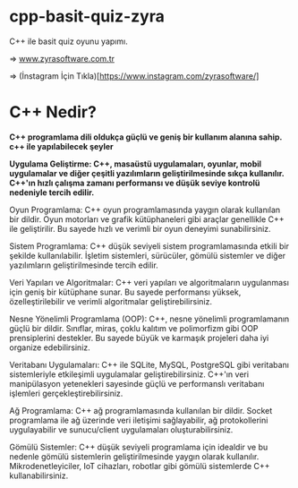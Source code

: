 # cpp-basit-quiz-zyra
C++ ile basit quiz oyunu yapımı. 

=> www.zyrasoftware.com.tr

=> (İnstagram İçin Tıkla)[https://www.instagram.com/zyrasoftware/]

# C++ Nedir?
 **C++ programlama dili oldukça güçlü ve geniş bir kullanım alanına sahip. c++ ile yapılabilecek şeyler**

**Uygulama Geliştirme: C++, masaüstü uygulamaları, oyunlar, mobil uygulamalar ve diğer çeşitli yazılımların geliştirilmesinde sıkça kullanılır. C++'ın hızlı çalışma zamanı performansı ve düşük seviye kontrolü nedeniyle tercih edilir.**

Oyun Programlama: C++ oyun programlamasında yaygın olarak kullanılan bir dildir. Oyun motorları ve grafik kütüphaneleri gibi araçlar genellikle C++ ile geliştirilir. Bu sayede hızlı ve verimli bir oyun deneyimi sunabilirsiniz.

Sistem Programlama: C++ düşük seviyeli sistem programlamasında etkili bir şekilde kullanılabilir. İşletim sistemleri, sürücüler, gömülü sistemler ve diğer yazılımların geliştirilmesinde tercih edilir.

Veri Yapıları ve Algoritmalar: C++ veri yapıları ve algoritmaların uygulanması için geniş bir kütüphane sunar. Bu sayede performansı yüksek, özelleştirilebilir ve verimli algoritmalar geliştirebilirsiniz.

Nesne Yönelimli Programlama (OOP): C++, nesne yönelimli programlamanın güçlü bir dildir. Sınıflar, miras, çoklu kalıtım ve polimorfizm gibi OOP prensiplerini destekler. Bu sayede büyük ve karmaşık projeleri daha iyi organize edebilirsiniz.

Veritabanı Uygulamaları: C++ ile SQLite, MySQL, PostgreSQL gibi veritabanı sistemleriyle etkileşimli uygulamalar geliştirebilirsiniz. C++'ın veri manipülasyon yetenekleri sayesinde güçlü ve performanslı veritabanı işlemleri gerçekleştirebilirsiniz.

Ağ Programlama: C++ ağ programlamasında kullanılan bir dildir. Socket programlama ile ağ üzerinde veri iletişimi sağlayabilir, ağ protokollerini uygulayabilir ve sunucu/client uygulamaları oluşturabilirsiniz.

Gömülü Sistemler: C++ düşük seviyeli programlama için idealdir ve bu nedenle gömülü sistemlerin geliştirilmesinde yaygın olarak kullanılır. Mikrodenetleyiciler, IoT cihazları, robotlar gibi gömülü sistemlerde C++ kullanabilirsiniz.
